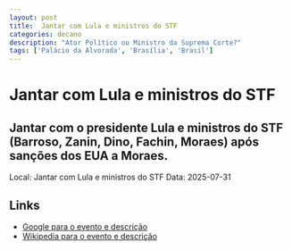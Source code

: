 ```yaml
---
layout: post
title:  Jantar com Lula e ministros do STF
categories: decano
description: "Ator Político ou Ministro da Suprema Corte?"
tags: ['Palácio da Alvorada', 'Brasília', 'Brasil']
---
```


# Jantar com Lula e ministros do STF
## Jantar com o presidente Lula e ministros do STF (Barroso, Zanin, Dino, Fachin, Moraes) após sanções dos EUA a Moraes.
Local: Jantar com Lula e ministros do STF
Data: 2025-07-31

## Links 
- [Google para o evento e descrição](https://www.google.com/search?q=Gilmar%20Mendes%20%2B%20Jantar%20com%20Lula%20e%20ministros%20do%20STF%20Jantar%20com%20o%20presidente%20Lula%20e%20ministros%20do%20STF%20%28Barroso%2C%20Zanin%2C%20Dino%2C%20Fachin%2C%20Moraes%29%20ap%C3%B3s%20san%C3%A7%C3%B5es%20dos%20EUA%20a%20Moraes.%20Pal%C3%A1cio%20da%20Alvorada%2C%20Bras%C3%ADlia%2C%20Brasil)
- [Wikipedia para o evento e descrição](https://en.wikipedia.org/w/index.php?search=Gilmar%20Mendes%20%2B%20Jantar%20com%20Lula%20e%20ministros%20do%20STF%20Jantar%20com%20o%20presidente%20Lula%20e%20ministros%20do%20STF%20%28Barroso%2C%20Zanin%2C%20Dino%2C%20Fachin%2C%20Moraes%29%20ap%C3%B3s%20san%C3%A7%C3%B5es%20dos%20EUA%20a%20Moraes.%20Pal%C3%A1cio%20da%20Alvorada%2C%20Bras%C3%ADlia%2C%20Brasil)

